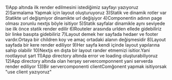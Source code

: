 1)App altında ilk render edilmesini istediğimiz sayfayı yazıyoruz
2)Sarmalama Yapmak için layout oluşturuyoruz
3)Statik ve dinamik rotler var Statikte url değişmiyor dinamikte url değişiyor
4)Componentin adının page olması zorunlu nextjs böyle isitiyor 
5)Statik sayfalar dinamikle aynı seviyede ise ilk önce statik render edilir 
6)Routeler arasında urlden ellede gidebiliriz bir linke basıpta gidebiliriz 
7)Layout demek her sayfada hedaer ve footer vardır.Ortaya bir children koy ve amaç ortadaki 
alanın değişmesidir
8)Layout sayfada bir kere render ediliyor 
9)Her sayfa kendi içinde layout yapılarına sahip olabilir 
10)Nextjs en dışta bir layout rander etmemizi isitior.Yani rootlayout şart 
11)App directory altında error ve loading oluşturabiliyoruz
12)App directory altında olan herşey servercomponnent yani serverda render ediliyor
13)Bir servercomponenti clientComğonent yapmak isitiyorsak "use client yazıyoruz"